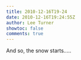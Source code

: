 ```yaml
---
title: 2010-12-16T19-24
date: 2010-12-16T19:24:55Z
author: Lee Turner
showtoc: false
comments: true
---
```


And so, the snow starts.....

